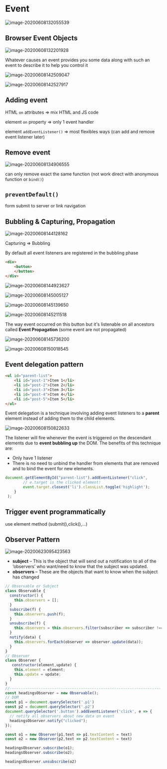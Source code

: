 # Event

![image-20200608132055539](C:\Users\ASUS\AppData\Roaming\Typora\typora-user-images\image-20200608132055539.png)

## Browser Event Objects

![image-20200608132201928](C:\Users\ASUS\AppData\Roaming\Typora\typora-user-images\image-20200608132201928.png)

Whatever causes an event provides you some data along with such an event to describe it to help you control it

![image-20200608142509047](C:\Users\ASUS\AppData\Roaming\Typora\typora-user-images\image-20200608142509047.png)

![image-20200608142527917](C:\Users\ASUS\AppData\Roaming\Typora\typora-user-images\image-20200608142527917.png)

## Adding event

HTML `on` attributes => mix HTML and JS code

element `on` property => only 1 event handler

element `addEventListener()` => most flexibles ways (can add and remove event listener later)

## Remove event

![image-20200608134906555](C:\Users\ASUS\AppData\Roaming\Typora\typora-user-images\image-20200608134906555.png)

can only remove exact the same function (not work direct with anonymous function or `bind()`)

## `preventDefault()`

form submit to server or link navigation

## Bubbling & Capturing, Propagation

![image-20200608144128162](C:\Users\ASUS\AppData\Roaming\Typora\typora-user-images\image-20200608144128162.png)

Capturing => Bubbling

By default all event listeners are registered in the bubbling phase 

```html
<div>
    <button>
    </button>
</div>
```

![image-20200608144923627](C:\Users\ASUS\AppData\Roaming\Typora\typora-user-images\image-20200608144923627.png)

![image-20200608145005127](C:\Users\ASUS\AppData\Roaming\Typora\typora-user-images\image-20200608145005127.png)

![image-20200608145139650](C:\Users\ASUS\AppData\Roaming\Typora\typora-user-images\image-20200608145139650.png)

![image-20200608145211518](C:\Users\ASUS\AppData\Roaming\Typora\typora-user-images\image-20200608145211518.png)

The way event occurred on this button but it's listenable on all ancestors called **Event Propagation** (some event are not propagated)

![image-20200608145736200](C:\Users\ASUS\AppData\Roaming\Typora\typora-user-images\image-20200608145736200.png)

![image-20200608150018545](C:\Users\ASUS\AppData\Roaming\Typora\typora-user-images\image-20200608150018545.png)

## Event delegation pattern

```html
<ul id="parent-list">
	<li id="post-1">Item 1</li>
	<li id="post-2">Item 2</li>
	<li id="post-3">Item 3</li>
	<li id="post-4">Item 4</li>
	<li id="post-5">Item 5</li>
</ul>
```

Event delegation is a technique involving adding event listeners to a **parent** element instead of adding them to the child elements. 

![image-20200608150822633](C:\Users\ASUS\AppData\Roaming\Typora\typora-user-images\image-20200608150822633.png)

The listener will fire whenever the event is triggered on the descendant elements due to **event bubbling up** the DOM. The benefits of this technique are:

- Only have 1 listener
- There is no need to unbind the handler from elements that are removed and to bind the event for new elements.

```js
document.getElementById("parent-list").addEventListener("click", 			function(e) {
		// e.target is the clicked element!
   		event.target.closest('li').classList.toggle('highlight');
    }
 );
```

## Trigger event programmatically

use element method (submit(),click(),...)

## Observer Pattern

![image-20200623095423563](C:\Users\ASUS\AppData\Roaming\Typora\typora-user-images\image-20200623095423563.png)

- **subject** – This is the object that will send out a notification to all of the ‘observers’ who want/need to know that the subject was updated.
- **observers** – These are the objects that want to know when the subject has changed

```js
// Observable or Subject
class Observable {
  constructor() {
    this.observers = [];
  }
  subscribe(f) {
    this.observers.push(f);
  }
  unsubscribe(f) {
    this.observers = this.observers.filter(subscriber => subscriber !== f);
  }
  notify(data) {
    this.observers.forEach(observer => observer.update(data));
  }
}
// Observer
class Observer {
   constructor(element,update) {
    this.element = element;
    this.update = update;
  }
}
//--------------------------------------------------------------------
const headingsObserver = new Observable();
// DOM 
const p1 = document.querySelector('.p1')
const p2 = document.querySelector('.p2')
document.querySelector('.button').addEventListener('click', e => {
  // notify all observers about new data on event
  headingsObserver.notify("clicked");
});

const o1 = new Observer(p1,text => p1.textContent = text)
const o2 = new Observer(p2,text => p2.textContent = text)

headingsObserver.subscribe(o1);
headingsObserver.subscribe(o2);

headingsObserver.unsubscribe(o2)
```

# 